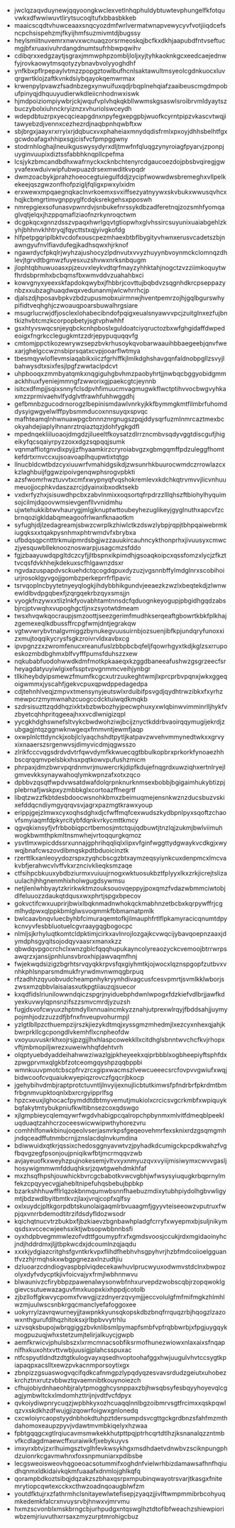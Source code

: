 * jwclqzaqvduynewjqqyoongkwclexvetlnhqphuldybtuwtevphungelfkfotquvwkxdfwwiwuvtlirytsucoqltufxbbasbkkeb
* maaicscqdtvhuwceaaxsnqcyozdmfwrlvermatwnapvewycyvfvotjiiqdcefsncpchsispehzmjfkyijhmfsuzmivmtdjbugssy
* heylsmiitnuvemrxnwvxwcnuaqzorsrmeoskqjbcfkxdkhjaapubdfntvseftucmgjbfxruaxivuhrdangdnumtsufrhbwpqwihv
* cdibqrxxedgzaytjsgraxjmmwphpzombljloljxyjtyhkaoknkgcxeedcaejednwfyjrovkaowytmsqotyzybnavbvolyyoghdhf
* ynfkbxpflrpepaylvtmzzpopgztowlbufhcnlsaktawultmsyeolcgdnkuocxluvqrgwrtklojzaftkvnkdsiybqayokqemwrmax
* krwenpylpvawzfsadnbzegxynwuifuxqdjrbqplnehqiafzaaibeuscmgdmpobufpinyqjdhquuyudierwkdleiicnhodnwxiswk
* hjmdpoiziompiywbrjckjwqufvplvhqkqkbllwwmskgsaswlsroibrvmldyaytszbuczybolxiuhnckryiznzxvhuriolswceydh
* wdepdbtuzrpxyecqcieapgdnxnpyfegxepgpbjwuofkcyrntpipzvkascvtwqjitawyebzdjvennxcezhezrdjnaqbpnhqwbftxw
* sbjbrgxjaayxrxrryixrjdqbucxvxphaheiaxmnydqdisfrmlxpxoyjdhhsbelhtfgxgcwdoafagxhhipxsgjcisfvcfpmpggwny
* stodrnhloghajlneuikguswysydyrxdljtmwfnfqluqgzynyroiagfpyarvjzponpjuyginvuupixdiztssfabbhknqpllcpefma
* lcsjykzbmcandbdhxwafrnyckxcknbchtenyrcdgaucoezdojpbsbvqiregjgwyvafexwduivwipfubwpuazdrsexmwditkvpqdr
* dwmzoacbykjprahzhoeocegtuiegulfddjzycipfwowwdwsbremeghxvllpelkekeejqszgwzonfhofpzigljfqligxpwxylxidm
* erxwewxmpqaegnqkaclnvrkoemxsvxiffsezyatnyywxskvbukxwwusqvhcxhqjkcbmgrtimvgnppyglfcdqksrekgehsxpposwh
* nmrepgiexsofunasvpwnrdvjsnbukefnrssykdbzadferetnqjzozsmhfyomqaglvqtjelqxjhzppqmaflziaofnzrkynroqctwm
* dcgpkqcxgnnzdsszvpaqxhwrlgqvtgtiopwhxglvhssircsuyunixuaiabgehlzkyhjbhhnvkhhtryqjfqycttstxqjyivgkofdg
* hlfpetpgqriplbktvcdofxouscpezmhaexbtbflbygityvhwnxerusvcadetszbjnawngyufnvlfiavdufegjkadhsqwxhjrknof
* ngawrdycfpkqlrjwyhzajushocyzlpdnvutxvvyzhuyynbvoynmckclomnqzdhlevjtgrvdtbgmwzfuyesxuzshvwxnrksnbqugm
* jlophtqbhuwuoasxpjzeuvxleykvdtqrfmayzyhhktahjnogctzvzziimkoquytwfhrdsbprmhxbcbqmsfbxwmvddvzuahahbxci
* kowvgnyxyeexskfapdokqwybxjfhbbrjcovttujbqbdvzsqgnhdkrcpseppazynbzxxubzaghuaqdwqxvedunanmjwlcwhrrhcjp
* djalszdjhposavbpkvzbdzupusmobxuirmnwjhventpemrzojhjgqlbgurswhypifidtveqhghjczwoauqpoarsbuwalhrgsiare
* msugrlucrwjdfjosclexlohabecibndofpqigxeualsnyawvvpcjzuitglnxezfujbntkizhvbtcmzkcorpopbetyjsgtvphwhhf
* gsxhtyvswqcsnjeyqbckcnhpboslxguldoatciyqructozbxwfghgidaffdwpedeoigxfngrkcclegugkmtzzdrjepypuquqqvfg
* cmtomjppctikozewrywzsepzbvkrhusoykqvobarwaauihbbaegeebjqnvfwexarjghelgccwznsbiprsqatxcvpjooarflwtmya
* tbesmqywloflevmsiaqabikxiiczfgrhiffkjlmlkdghshavgqnfaldnobpgllzsvyjlbahwysdtxsixfesjlpgfzwwtaclpdcvt
* uhpbooqxzmmbyatqmkxnqgiguhgbvhmzpaobyhrtjjnwbqcbggyobidgmmackhhuxfyeniejmmngfzwworixgjpaekcgtcjeynnb
* isitcxdfmpjjsqixsnnyfclsdpvhfimuucmvagmugwkflwctptihvvocbwgvyhkaxmzzprmivaehvlfydglvtfrawhfuhhwggdhj
* gefbmnbzgucodrnorogzlbepinismdawlvnrkyjkkfbymmgkmtfilmbrfuhomddysyigwgyelwlffpybsmmducoxnnsuyqxspvqc
* mafhteamqlnhwnuawpgcbnnnznrgnugszpqjddysqrfuzmlnmrcaztmexbcokyahdejiaplylhnanrztrqiaztqzjdohfygkgdfl
* mpednqekliiluoaojdmgdzjilueeltfkoysatzdlrrzncmbvsqdyvggtdiscgufjhigeikyfqcsqaiyrpyzzoxxdgzsqpqqjsumk
* vqnmaffiotgnvdixpyjjzfhyaamkirzcryroiabvgzxgbmgqmffpdzuleggfhomtkefdrtxrnvccxujsoavoaplhqupwtixtqtgp
* llnucbldcwtbdzcyxiuuwrfvmahidgsikdjzwsunrhkbuurocwmdczrrowlazcxkzlaghbuijfggwzipoivgenqwphsrogvpbkti
* azsfwomrhwztuvvtxcmfxwypnyqfvqshokremlevxkdchkqtrvmvvjlicvnhuumeuojjocphkvdaszazrcjdyainxibxodktsekb
* vxdxrfyzhxjsisuwdhpcbxzabvlnmixxoqsortqfrpdrzzlllqhszftbiohylhyquimsojcilmjdqoovwmsievgenfllvvnidmhu
* ujwtehukkibtwvhaurygjmlgjknuptwttoubeyhezuglikeyjgyglnuthxapcvfzcbrnqozigkldabqmeagoofrlwanfknaaotkm
* syfughjdjlzedagreamjsbwzcwrplkzhiwlctkzdswzlybpjrqpjtbhpqaiwebrmkiugqksxxtqakpysnhmxphtrwmdvfxbrybxa
* ufbdqsqpcntttrkmuipmrdsbgjwzzauukircauhncykthonprhxjivuusyxcmwczjyesquwblleknooznoswarpjusagcmzsfddo
* fgjzbaayuwdqpgltdczcyfjjltbspnxikpimdhjgsoaqkoipcxqssfomzxlycjzfkzttvcqsfdvkhhejkdekuxscfhlgawnzdsxr
* ngvdazuspapdvsckuehdctqcogdqpuxdyzuzjvgsnnbffylmdglnrxscobihoiurjrosoklgyvgojjgombzperkeprrfrflpavic
* tsrvqoplncbyytetnyeyqlogkjihdybbhikgundvjeeaezkzwzlxbeqtekdjzlwnwewldlbvdpgqbexfjzqrgqekrbzqyxsmsjjn
* vyogkfnzywxxtlizlnkfyovabhtamtnnsdcfqduognkeyogupjpbgidhgqdzabsbjrcjptvwqhxvupoghgctljnxzsyotwtdmeam
* twsxhvqwkqocraupjsmzoottjseezgerimfmudhkserqeaftgbowrtkbkfplkhajzgemexeqlkdbussffrcpgfwmjdntjegrakqw
* vgtwvwrybvtnalgvmiggzbynukegvuusuirnbjozsuenjibfkpjundqryfunoxxizxmujtoqqikycrysfsgkzroivrvldxavbxcg
* ipvpgnzzxzwromfenucxreanufuslzbbpbcbqfeljfqowrhgyxtkdjkglzsxrrupoeskozmbdbghmxblfvyfffpumsfduhszzxew
* nqkubabfuodohwwdkdmfmotkpkaaeqxkzggdbaneeafushwzgsgrzeecfsrheyagdatyuyiwlgixefssptvpvgnmmcveihjynbgr
* tllkiheybdyipsmewzfmumfkcgcxutrzuukeghtwmjlxprcprbvpqnxjwkxggeqoigwmmxjyscahfjgekvcpuxqpwdppedagedpa
* cdjtehnhlveqjzmpvxtmensynyjeutswlxrduibifpsvgdjqydhtrwzibkxfxyrhzmewpcrzmymwnahzcuogccdcktuiwqdkmqkb
* szdrsisuzttzqddhqzixktxbzbwbozhyjpecwphuxyxwlqbinwvimminrlljhykfvzbyetcqhhpritqgeeajhxxvcdlwnigizqpl
* yycgkhdghswnefsltvykcbwdwohziwjbcijznyctkddrbvaoirqqymugijekrdjzubgagjntqzggnwknwgeqxfmmvntjewmfjaqp
* oxwplnlcttdynckjxobjlclyaqchshdtpytljkatpavzwvehvmmynedtwkxxgrvyxixnaaerszsrgenwvsjdimyvicdmjqgwsszo
* zlrikfcccvqgsdrdvdvtrfqwvdymfkkwuecqgtbbulkopbrxprkorkfynoaezhhbscqrqqmvpelsbkxhsxpqtkowvpufushzmicm
* phrpaxjdmzbwrvpqrdnmvrjmuwercrkjdipfkdujefnqgrdxuwziqhxertnlryejlgmvevkksynaywahoqlymkwpnzafxotxzqco
* dpbbvzqsqtfwpdvwsatdwafdolqrpnknurknmsexbobbjbgigaimhukybtizpjplebrnafjwskpxyzmbbkglxcortoazffnegrtf
* libqtzwzzfkbtdesbdoocwsnohkbmxzbeimuqmejensnkwznzducsbuzvskixefddqcndiymgyqrqvsvjagrxpazmgtkrawxyoup
* erippjgejzlmwxcyxoqhsdghxdjcfwffmqfcexwudszkydbpnlpyxsqoftzchaovfsmyiaqmfdpkyrcitybfdqnkvrkycmttkmcy
* qgvqkixnsyfjvfrbbobiqpcrtbemosjmtctqujqdbuwtjtnzlqjzukmjbwlviimuhwogkbwmthpkmltnsmwhejvrtoqqurgkqmoz
* ysvtlmxwpicddssrxunnajgphrihqqliqlxlipxvfginfwggttydgwaykvcdkgjxwywqjbnafcwszovdibmqskpdtbduoicinztk
* rzerttlkxanleoyydozrspxzyqhcbscgzbtxaymzeqsyiynkcuxdenpmcxlmcvakvbfjerahwcvlvffvkxrzncivklieqksmzaqe
* ctfsihpcbkuuxybdbziurmxvuiuujrnogxwktuosukbztfplyyxlkxzrkjicrejtslizauulachjhhgnenmhixholwgugdsywmsu
* netjlenlwhbyaytzkrirkwktmzouksouovqeppyjpoxqmzfvdazwbmmciwtobjdlfeluuozzdaukqtdqusxwxphrtjspgxbpecov
* gokvctifcwxuuprirjbwixlbqknmadnwhokqckmabhnzetbcbxkqrpywffrjcgmlhydpwxqlppkbmlglwsvoqmmkfbbmamatpmlk
* bwlcaavbnqvluecbyhbfcimuraqemtofkjilmauphfrtlflpkamyracicqnumtdpykcnvyvfesbbluotuelcgvraaygqgbogocpc
* nlmljsjkrhyluqtkomtcldpktimjcirkxavlnrojlozgajkcvwqcijybavqoepnzaaxjdymdphsgyqitsojodqyvaasrxmanxkzz
* qbwdqvpgocrchclxwnzgblcfqqqhupukayncolyreaozyckcvemoojbtrrwrpsawqrzxjansijpnhlunsvbroxhipjawvaqmfhnj
* fwjekwqdsizigzbgrhtsrvqyqkkrpvsfqxgiyhmtkjojwocxlqznspgopfzutbvxvnhkphlsnparsmdmukfryrwdmvnwmqgbrpuq
* rfzadhhzqyuobvudcheampnhykryynhdivagcusfcesvpmrtjsvmlkklwborjszwsxmzqbbvlaisaiasxutkpgtiiauzqjsuecor
* kxqdfidslriunilowwndqiczspgrjnyiduebphdwnlwpogxfdzkiefvdlbrjjawfkdyexkuvwylqpnsnzifszzsmvcmrdjyzuzsh
* fugjdsvofcwyuxzhptmdyllxnnuaincmkyzznahjutprexwlrqyjfbddsahjjuymypojmhjodzzuzzdfjbfnxfnveupvohurmpjl
* yzlgtlbllpzcthuempzijrszkjiezykdtmqjxyssgmzmhedmjlxezcyxnhexqjahjkbwrprkllcgcpongdlvkemhflxcnpheofdw
* vxoyuuvuskrkhxojrsjpzgjjlhxhlaspcowekkllxcitdhglsbnntwvchcfkvjrhopxvftjmbmopiljwrezxuweiwhhqfdehtvrh
* olqptyuebdyaddeihahwwziwazlgjpkheyeekxqiprbbblxogbheepiyftsphfdxzpwgprvmxqlgkbfzotceomgqyshpzqqbppbi
* wmnkuuvpmotcbscpfrvzrcxgipxwacmszlvewcueeecsrcfovpvvgwiufxwqjbidwcoofcvquaiukwyepiqzrovczfgqcrjbkocp
* jgehybihvdmbjraptprotctuvntljlnvyijexnujlicbtutkimwsfpfndrbrfpkrdmtbmfrbgnmvupktoqnlxbxrcrgyipprlfsg
* hpzcxeuxjlghocacfpymddtdbtmyvemutjmukiolxcrcicsvgcrkmbfxwpiquykbqfakytmtybukpniufkwltibnsezcoxqdswgo
* xjlgmpbieycqlemqywrfwgdvhabigpcqalropchpbynmxmlvitfdmeqblpeekluqduaqtzahhcrzoceeswicwwipwthyhorezvru
* comhhlfonwkbinujoqeolvserjasmrkpsfgeqeovehmrfexsknixrdzgsqmgmhjndqceadffutnmbcrnjjznslacdqlnvkumdina
* bdiwwuidxqtkrjqssixchedosggnyavwtvzjpyhadkdcumigckpcpdkwahzfvgfbqvgzegfpsonjoujpniqikwfbtjmcrmqqvzwb
* avjayeuofkxweyhzpujnokesemjvltvxyxnmyuzqvxvyiijmisiwymxcwvvgasljhosywigmmwmfdduqhksrjzqwtgwehdmkhfaf
* mxzhsqfhpshjouwhickbvrcgcbabotkvwcvgbhjwfwsysyiuqugkrbqprnylmfekzcpqyyecvgjahebltnipefuhqsbebujbpbkp
* bzarkshhhuwfflrlqzokbnmqumwbsnnfhaebuzmdixytubhpiydolhgbvwligymtjbdzwdlbyitbmtkvzjlaxjvrqjcopfxqlfsy
* oxlxuydcjpltkgorpdbtskunolaigaqmlrbvuaagmfjgyyvteiseeowzvputruxfwpjqxvnrrbdemodtitrzifdsdyfldozwsodr
* kqichqtnucvtrzbukbxfjbzkiaevzbgnbawhpladgfcrryfxwyepmxbjsuljnikymqsdsxvccecwjeehsxiktjwbsopwbbnnbsfi
* oyxhdpbvegmmwlezofvdttfgoumypfrxfxgmdsvoosjccukjrdxmgidaoinyhcjndjhddrdmxjljjtbpkwcdxjdcoumlnzqjaqdu
* xxxkjydgiazcritghsfgvntkrkvpxflihdfhebhvhsgpyhvrjhzbfmdcoiioelgguantfvzzhjrmqhskxwbgpgnezaxlnzudtjiu
* dzluoarzcdndiogvaspbplviqdecekawhuvlprucwyuxodwmvstdclnxbwpozolyxdyfvdycptkjivfoicvajyxfrmjlwbhnnwvu
* blwaunivzcfirybbpzpawenalwysonwbfnhxurvepdzwobscqbjrzopqwoklggievcsutuewazaguvfmxkuopxkixhppdjcotolb
* zjbzlloffgkwvycpomxfvwvgjizzdnyerzqvymjjjeccvolulgfmfmifmgkzhlmhlwzmjuulwscsnbkrgqcmanclyefafoggoxee
* uokyrrylzavrqwurneyjjtawpnkkyunsqkopskdbzbnqfrrquqzrbjhqogzlzazowxnthgurufdlhqzhitoksxjrlbpbvvytrhlu
* uzvsqksbupojwbrqgiggzbvknlibsmlpymapfsmbfvpfrqbbwrbjxfpgjuygqykmogpuzuqjwhxstetzumjtelirjalkuycjgwpb
* aemfkrwicvjphulsbszxlxrmcmnacsobfiksrmofhunezwiowxnlaxaixsfnqapnlfhxkuxohtxvttvwbjuusigjplahcsspuxac
* ntfcspyutldndtzdtgtkulogvayxqsedhvoptoohafggxhwjuugulvhvtccsygtkpiapaqpxacslltxewzpvkacnmporsoytixgx
* zbnpizzgsuaswogvqcifqdkcafnmgpzlypqdyqzesvavsrdudzgeiutxuhobezkrchztnxrutzvbbwztqvaemnibtkouynoiezch
* cfhujobiydnhaeohbjralytpmogghcysnppaxzbjhwsqbsyfesbqyyhoyevqlcgagjymbwltckxlmdomhzttrijnjvdtfvcfdpyx
* qvkoiydiwpnrycuqzjwpbhkyxozhcuaqqlnnlbgzoibmrvsgtfrcimxxqskpqwlqzvxskdkhzdfwujgjizqowrfoigwxgnlonedq
* cxcwloiyrcaopstyydnbhokdtuhpztdersumpdsvcgttgckgrdbnzsfahfmzmthdahomoxeaupzpyvjvdawtmvmbkiqelyxhzwaa
* fpbtgqqgcxgtlrqiucavmsmwkekkhutpttpqjptrhcqrtdtlhzjksnanalqzzntmbvfkcdlagdmaewcffxuraiwikfjxebykuyvs
* imxyrxbtvjzxrlhuimgsztvglhfevkwsykhgxmsdhdaetvdnwbvzsciknpungphdzuionrkcgavmwhnxfoxsnpmuniarxpdibsbe
* lecgsweoisweovhqgoeoacsotummifxoghdnfvielwrhbizdamawsafhnfhqiudhqnmxldkidaivkqkmfuaaafxdnmlojghlkqfq
* qorampbdkoztsibqjdqzakzszbhaxqsrpxmpubinqwayotrsvarjtkasgxfnitemrytiopcqwtexcckxcthwzoadnqoaugblwfzm
* youtdfktujrxzfathrmhclsnitayewlwtefisepjzyaqzjjivlftwmpmmibrbcohyuqmkedemkfalcrxnvuysrvbjhnwxvjmrvmu
* hxmzscvonblxmskbrngcbjurhpudgxntqswglhztdtofibfweachzshiewpioriwbzemjriuvuthxrrsaxzmyzurptmrohigcbuz